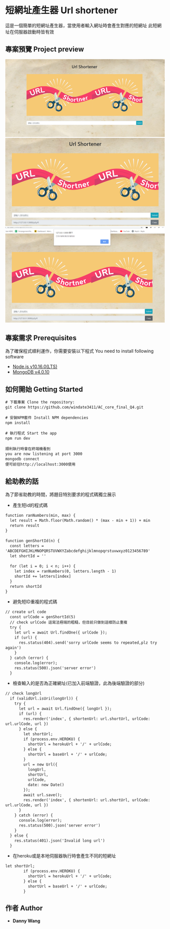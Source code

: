 # 短網址產生器 Url shortener

這是一個簡單的短網址產生器，當使用者輸入網址時會產生對應的短網址
此短網址在伺服器啟動時皆有效

## 專案預覽 Project preview

![image](https://github.com/windate3411/AC_core_final_Q4/blob/master/result.PNG)
![image](https://github.com/windate3411/AC_core_final_Q4/blob/master/result2.PNG)
![image](https://github.com/windate3411/AC_core_final_Q4/blob/master/result3.PNG)

## 專案需求 Prerequisites

為了確保程式順利運作，你需要安裝以下程式 You need to install following software 

+ [Node.js v10.16.0(LTS)](https://nodejs.org/en/)
+ [MongoDB v4.0.10](https://www.mongodb.com/)

## 如何開始 Getting Started
```
# 下載專案 Clone the repository:
git clone https://github.com/windate3411/AC_core_final_Q4.git

# 安裝NPM套件 Install NPM dependencies
npm install

# 執行程式 Start the app
npm run dev

順利執行時會在終端機看到
you are now listening at port 3000
mongodb connect
便可前往http://localhost:3000使用
```

## 給助教的話
為了節省助教的時間，將題目特別要求的程式碼獨立展示

+ 產生短id的程式碼
```
function ranNumbers(min, max) {
  let result = Math.floor(Math.random() * (max - min + 1)) + min
  return result
}

function genShortId(n) {
  const letters = 'ABCDEFGHIJKLMNOPQRSTUVWXYZabcdefghijklmnopqrstuvwxyz0123456789'
  let shortId = ''

  for (let i = 0; i < n; i++) {
    let index = ranNumbers(0, letters.length - 1)
    shortId += letters[index]
  }
  return shortId
}
```
+ 避免短ID重複的程式碼
```
// create url code
  const urlCode = genShortId(5)
  // check urlCode 這寫法極端的粗糙，但目前只做到這樣防止重複
  try {
    let url = await Url.findOne({ urlCode });
    if (url) {
      res.status(404).send('sorry urlCode seems to repeated,plz try again')
    }
  } catch (error) {
    console.log(error);
    res.status(500).json('server error')
  }
```
+ 檢查輸入的是否為正確網址(已加入前端驗證，此為後端驗證的部分)

```
// check longUrl
  if (validUrl.isUri(longUrl)) {
    try {
      let url = await Url.findOne({ longUrl });
      if (url) {
        res.render('index', { shortenUrl: url.shortUrl, urlCode: url.urlCode, url })
      } else {
        let shortUrl;
        if (process.env.HEROKU) {
          shortUrl = herokuUrl + '/' + urlCode;
        } else {
          shortUrl = baseUrl + '/' + urlCode;
        }
        url = new Url({
          longUrl,
          shortUrl,
          urlCode,
          date: new Date()
        });
        await url.save();
        res.render('index', { shortenUrl: url.shortUrl, urlCode: url.urlCode, url })
      }
    } catch (error) {
      console.log(error);
      res.status(500).json('server error')
    }
  } else {
    res.status(401).json('Invalid long url')
  }
```
+ 在heroku或是本地伺服器執行時會產生不同的短網址

```
let shortUrl;
        if (process.env.HEROKU) {
          shortUrl = herokuUrl + '/' + urlCode;
        } else {
          shortUrl = baseUrl + '/' + urlCode;
        }
```

## 作者 Author

* **Danny Wang** 